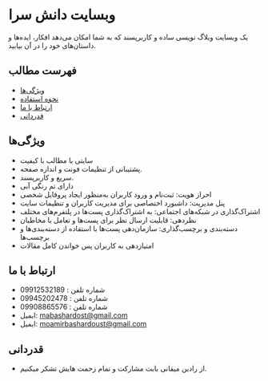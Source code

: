 # وبسایت دانش سرا
یک وبسایت وبلاگ‌ نویسی ساده و کاربرپسند
که به شما امکان می‌دهد افکار، ایده‌ها و داستان‌های خود را در آن بیابید.

## فهرست مطالب

- [ویژگی‌ها](#ویژگی‌ها)
- [نحوه استفاده](#نحوه-استفاده)
- [ارتباط با ما](#ارتباط-با-ما)
- [قدردانی](#قدردانی)

## ویژگی‌ها

- سایتی با مطالب با کیفیت
- پشتیبانی از تنظیمات فونت و اندازه صفحه.
- سریع و کاربرپسند.
- دارای تم رنگی آبی
- احراز هویت: ثبت‌نام و ورود کاربران به‌منظور ایجاد پروفایل شخصی
- پنل مدیریت: داشبورد اختصاصی برای مدیریت کاربران و تنظیمات سایت
- اشتراک‌گذاری در شبکه‌های اجتماعی: به اشتراک‌گذاری پست‌ها در پلتفرم‌های مختلف
- نظردهی: قابلیت ارسال نظر برای پست‌ها و تعامل با مخاطبان
- دسته‌بندی و برچسب‌گذاری: سازمان‌دهی پست‌ها با استفاده از دسته‌بندی‌ها و برچسب‌ها
- امتیازدهی به کاربران پس خواندن کامل مقالات

## ارتباط با ما
- 09912532189 : شماره تلفن
- 09945202478 : شماره تلفن
- 09908865576 : شماره تلفن
- ایمیل: mabashardost@gmail.com
- ایمیل: moamirbashardoust@gmail.com

## قدردانی
- از رادین میقانی بابت مشارکت و تمام زحمت هایش تشکر میکنیم.
